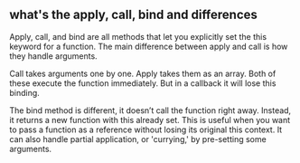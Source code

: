 ## what's the apply, call, bind and differences

Apply, call, and bind are all methods that let you explicitly set the this keyword for a function. The main difference between apply and call is how they handle arguments.

Call takes arguments one by one.
Apply takes them as an array.
Both of these execute the function immediately. But in a callback it will lose this binding.

The bind method is different, it doesn’t call the function right away. Instead, it returns a new function with this already set. This is useful when you want to pass a function as a reference without losing its original this context. It can also handle partial application, or 'currying,' by pre-setting some arguments.

